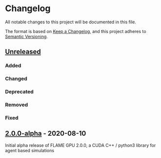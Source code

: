 # Changelog

All notable changes to this project will be documented in this file.

The format is based on [Keep a Changelog](https://keepachangelog.com/en/1.0.0/),
and this project adheres to [Semantic Versioning](https://semver.org/spec/v2.0.0.html).

## [Unreleased]

### Added

### Changed

### Deprecated

### Removed

### Fixed

<!-- 
## [2.0.0-alpha.1] - 2020-XX-YY

### Added

### Changed

### Deprecated

### Removed

### Fixed
-->

## [2.0.0-alpha] - 2020-08-10

Initial alpha release of FLAME GPU 2.0.0, a CUDA C++ / python3 library for agent based simulations

[Unreleased]: https://github.com/FLAMEGPU/FLAMEGPU/compare/v2.0.0-alpha...HEAD
<!-- [2.0.0-alpha.2]: https://github.com/FLAMEGPU/FLAMEGPU/compare/v2.0.0-alpha.1...v2.0.0-alpha.2 -->
<!-- [2.0.0-alpha.1]: https://github.com/FLAMEGPU/FLAMEGPU/compare/v2.0.0-alpha...v2.0.0-alpha.1 -->
[2.0.0-alpha]: https://github.com/FLAMEGPU/FLAMEGPU/releases/tag/v2.0.0-alpha